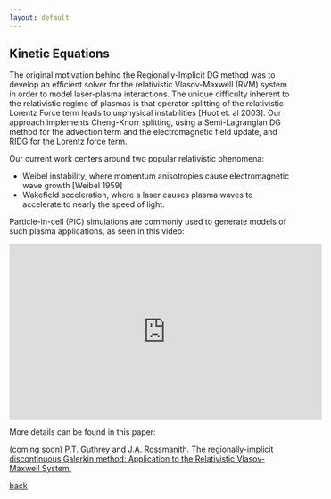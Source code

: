 ```yaml
---
layout: default
---
```


## Kinetic Equations

The original motivation behind the Regionally-Implicit DG method was to develop an efficient solver for the relativistic Vlasov-Maxwell (RVM) system in order to model laser-plasma interactions.  The unique difficulty inherent to the relativistic regime of plasmas is that operator splitting of the relativistic Lorentz Force term leads to unphysical instabilities [Huot et. al 2003].  Our approach implements Cheng-Knorr splitting, using a Semi-Lagrangian DG method for the advection term and the electromagnetic field update, and RIDG for the Lorentz force term. 

Our current work centers around two popular relativistic phenomena:

* Weibel instability, where momentum anisotropies cause electromagnetic wave growth [Weibel 1959]
* Wakefield acceleration, where a laser causes plasma waves to accelerate to nearly the speed of light.  

Particle-in-cell (PIC) simulations are commonly used to generate models of such plasma applications, as seen in this video:

<iframe width="560" height="315" src="https://www.youtube.com/embed/lgxVYl_pslI" frameborder="0" allow="accelerometer; autoplay; encrypted-media; gyroscope; picture-in-picture" allowfullscreen></iframe>

More details can be found in this paper:

[(coming soon) P.T. Guthrey and J.A. Rossmanith. The regionally-implicit discontinuous Galerkin method: Application to the Relativistic Vlasov-Maxwell System.](./)


[back](./)
